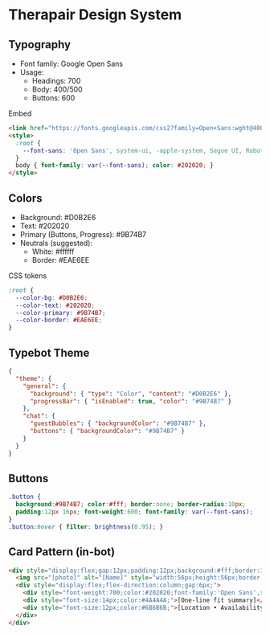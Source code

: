 # Therapair Design System

## Typography
- Font family: Google Open Sans
- Usage:
  - Headings: 700
  - Body: 400/500
  - Buttons: 600

Embed
```html
<link href="https://fonts.googleapis.com/css2?family=Open+Sans:wght@400;500;600;700&display=swap" rel="stylesheet">
<style>
  :root {
    --font-sans: 'Open Sans', system-ui, -apple-system, Segoe UI, Roboto, Arial, sans-serif;
  }
  body { font-family: var(--font-sans); color: #202020; }
</style>
```

## Colors
- Background: #D0B2E6
- Text: #202020
- Primary (Buttons, Progress): #9B74B7
- Neutrals (suggested):
  - White: #ffffff
  - Border: #EAE6EE

CSS tokens
```css
:root {
  --color-bg: #D0B2E6;
  --color-text: #202020;
  --color-primary: #9B74B7;
  --color-border: #EAE6EE;
}
```

## Typebot Theme
```json
{
  "theme": {
    "general": {
      "background": { "type": "Color", "content": "#D0B2E6" },
      "progressBar": { "isEnabled": true, "color": "#9B74B7" }
    },
    "chat": {
      "guestBubbles": { "backgroundColor": "#9B74B7" },
      "buttons": { "backgroundColor": "#9B74B7" }
    }
  }
}
```

## Buttons
```css
.button {
  background:#9B74B7; color:#fff; border:none; border-radius:10px;
  padding:12px 16px; font-weight:600; font-family: var(--font-sans);
}
.button:hover { filter: brightness(0.95); }
```

## Card Pattern (in-bot)
```html
<div style="display:flex;gap:12px;padding:12px;background:#fff;border:1px solid #EAE6EE;border-radius:12px;box-shadow:0 1px 2px rgba(0,0,0,0.04);">
  <img src="[photo]" alt="[Name]" style="width:56px;height:56px;border-radius:8px;object-fit:cover;">
  <div style="display:flex;flex-direction:column;gap:6px;">
    <div style="font-weight:700;color:#202020;font-family:'Open Sans',sans-serif;">[Name]</div>
    <div style="font-size:14px;color:#4A4A4A;">[One-line fit summary]</div>
    <div style="font-size:12px;color:#6B6B6B;">[Location • Availability]</div>
  </div>
</div>
```
